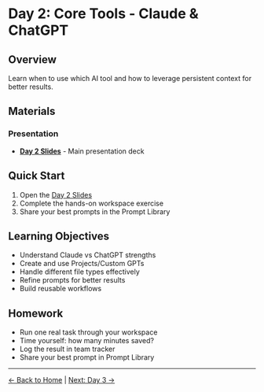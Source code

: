 # Day 2: Core Tools - Claude & ChatGPT

## Overview
Learn when to use which AI tool and how to leverage persistent context for better results.

## Materials

### Presentation
- [**Day 2 Slides**](slides.html) - Main presentation deck

## Quick Start
1. Open the [Day 2 Slides](slides.html)
2. Complete the hands-on workspace exercise
3. Share your best prompts in the Prompt Library

## Learning Objectives
- Understand Claude vs ChatGPT strengths
- Create and use Projects/Custom GPTs
- Handle different file types effectively
- Refine prompts for better results
- Build reusable workflows

## Homework
- Run one real task through your workspace
- Time yourself: how many minutes saved?
- Log the result in team tracker
- Share your best prompt in Prompt Library

---
[← Back to Home](../index.html) | [Next: Day 3 →](../day-3/)
